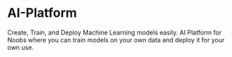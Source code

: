# AI-Platform
Create, Train, and Deploy Machine Learning models easily. AI Platform for Noobs where you can train models on your own data and deploy it for your own use.
